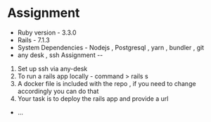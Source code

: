 
# Assignment



* Ruby version - 3.3.0
* Rails - 7.1.3
* System Dependencies - Nodejs , Postgresql , yarn , bundler , git
* any desk , ssh 
Assignment --
1. Set up ssh via any-desk
2. To run a rails app locally - command > rails s
3. A docker file is included with the repo , if you need to change accordingly you can do that
4. Your task is to deploy the rails app and provide a url 

* ...

